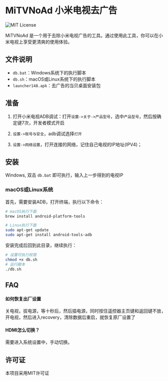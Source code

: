 # MiTVNoAd 小米电视去广告

![MIT License](https://img.shields.io/badge/License-MIT-blue.svg)


MiTVNoAd 是一个用于去除小米电视广告的工具。通过使用此工具，你可以在小米电视上享受更清爽的使用体验。

## 文件说明

- `db.bat`：Windows系统下的执行脚本
- `db.sh`：macOS或Linux系统下的执行脚本
- `launcher148.apk`：去广告的当贝桌面安装包

## 准备

1. 打开小米电视ADB调试：打开`设置->关于->产品型号`，选中`产品型号`，然后按确定键7次，开发者模式开启   

2. `设置->账号与安全`，adb调试选择`打开`

3. `设置->网络设置`，打开连接的网络，记住自己电视的IP地址(IPV4)；

## 安装

Windows, 双击 `db.bat` 即可执行，输入上一步得到的电视IP

### macOS或Linux系统


首先，需要安装ADB，打开终端，执行以下命令：

```sh
# macOS执行下面
brew install android-platform-tools 

# Linux执行下面
sudo apt-get update
sudo apt-get install android-tools-adb
```

安装完成后回到此目录，继续执行：

```sh
# 设置可执行权限
chmod +x db.sh
# 运行脚本
./db.sh
```


## FAQ

#### 如何恢复出厂设置

  关电视，拔电源，等十秒后，然后插电源，同时按住遥控器主页键和返回键不放，开电视，然后进入recovery，清除数据后重启，就恢复原厂设置了

#### HDMI怎么切换？
  需要进入系统设置中，手动切换。



## 许可证

本项目采用MIT许可证

